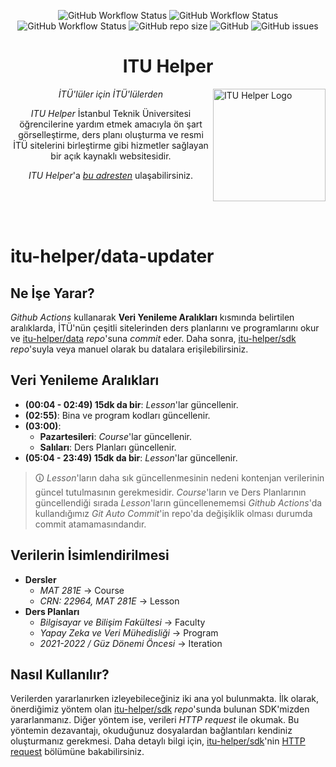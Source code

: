 <div align="center">

![GitHub Workflow Status](https://img.shields.io/github/actions/workflow/status/itu-helper/data-updater/refresh_lessons.yml?label=Refreshing%20Lesson&logo=docusign&style=flat-square)
![GitHub Workflow Status](https://img.shields.io/github/actions/workflow/status/itu-helper/data-updater/refresh_courses_and_plans.yml?label=Refreshing%20Courses%20%26%20Course%20Plans&logo=docusign&style=flat-square)
![GitHub Workflow Status](https://img.shields.io/github/actions/workflow/status/itu-helper/data-updater/refresh_misc.yml?label=Refreshing%20Misc&logo=docusign&style=flat-square)
![GitHub repo size](https://img.shields.io/github/repo-size/itu-helper/data-updater?label=Repository%20Size&logo=github&style=flat-square)
![GitHub](https://img.shields.io/github/license/itu-helper/data-updater?label=License&style=flat-square)
![GitHub issues](https://img.shields.io/github/issues-raw/itu-helper/data-updater?label=Issues&style=flat-square)

# **ITU Helper**

</div>
    
<div align="left">
    <img src="https://raw.githubusercontent.com/itu-helper/home/main/images/logo.png" align="right"
     alt="ITU Helper Logo" width="180" height="180">
</div>
<div align="center">

_İTÜ'lüler için İTÜ'lülerden_

_ITU Helper_ İstanbul Teknik Üniversitesi öğrencilerine yardım etmek amacıyla ön şart görselleştirme, ders planı oluşturma ve resmi İTÜ sitelerini birleştirme gibi hizmetler sağlayan bir açık kaynaklı websitesidir.

_ITU Helper_'a [_bu adresten_](https://itu-helper.github.io/home/) ulaşabilirsiniz.

</div>
<br>
<br>
<br>

# **itu-helper/data-updater**

## **Ne İşe Yarar?**

_Github Actions_ kullanarak **Veri Yenileme Aralıkları** kısmında belirtilen aralıklarda, İTÜ'nün çeşitli sitelerinden ders planlarını ve programlarını okur ve [itu-helper/data](https://github.com/itu-helper/data) _repo_'suna _commit_ eder. Daha sonra, [itu-helper/sdk](https://github.com/itu-helper/sdk) _repo_'suyla veya manuel olarak bu datalara erişilebilirsiniz.

## **Veri Yenileme Aralıkları**

-   **(00:04 - 02:49) 15dk da bir**: _Lesson_'lar güncellenir.
-   **(02:55)**: Bina ve program kodları güncellenir.
-   **(03:00)**:
    -   **Pazartesileri**: _Course_'lar güncellenir.
    -  **Salıları**: Ders Planları güncellenir.
-   **(05:04 - 23:49) 15dk da bir**: _Lesson_'lar güncellenir.

> 🛈 _Lesson_'ların daha sık güncellenmesinin nedeni kontenjan verilerinin güncel tutulmasının gerekmesidir. _Course_'ların ve Ders Planlarının güncellendiği sırada _Lesson_'ların güncellenememsi _Github Actions_'da kullandığımız _Git Auto Commit_'in repo'da değişiklik olması durumda commit atamamasındandır.

## **Verilerin İsimlendirilmesi**

-   **Dersler**
    -   _MAT 281E_ → Course
    -   _CRN: 22964, MAT 281E_ → Lesson
-   **Ders Planları**
    -   _Bilgisayar ve Bilişim Fakültesi_ → Faculty
    -   _Yapay Zeka ve Veri Mühedisliği_ → Program
    -   _2021-2022 / Güz Dönemi Öncesi_ → Iteration

## **Nasıl Kullanılır?**

Verilerden yararlanırken izleyebileceğiniz iki ana yol bulunmakta. İlk olarak, önerdiğimiz yöntem olan [itu-helper/sdk](https://github.com/itu-helper/sdk) _repo_'sunda bulunan SDK'mizden yararlanmanız. Diğer yöntem ise, verileri _HTTP request_ ile okumak. Bu yöntemin dezavantajı, okuduğunuz dosyalardan bağlantıları kendiniz oluşturmanız gerekmesi. Daha detaylı bilgi için, [itu-helper/sdk](https://github.com/itu-helper/sdk)'nin [HTTP request](https://github.com/itu-helper/sdk?tab=readme-ov-file#http-request) bölümüne bakabilirsiniz.
